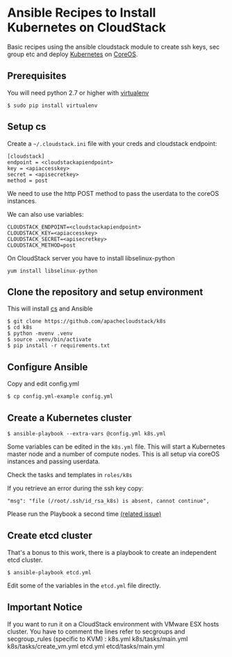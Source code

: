 Ansible Recipes to Install Kubernetes on CloudStack
=====================================

Basic recipes using the ansible cloudstack module to create ssh keys, sec group etc and deploy [Kubernetes](http://kubernetes.io) on [CoreOS](http://coreos.com).

Prerequisites
-------------

You will need python 2.7 or higher with [virtualenv](https://pypi.python.org/pypi/virtualenv)

    $ sudo pip install virtualenv
    
Setup cs
--------

Create a `~/.cloudstack.ini` file with your creds and cloudstack endpoint:

    [cloudstack]
    endpoint = <cloudstackapiendpoint>
    key = <apiaccesskey> 
    secret = <apisecretkey> 
    method = post

We need to use the http POST method to pass the userdata to the coreOS instances.

We can also use variables:

    CLOUDSTACK_ENDPOINT=<cloudstackapiendpoint>
    CLOUDSTACK_KEY=<apiaccesskey>
    CLOUDSTACK_SECRET=<apisecretkey>
    CLOUDSTACK_METHOD=post

On CloudStack server you have to install libselinux-python

    yum install libselinux-python

Clone the repository and setup environment
---------------

This will install [cs](https://github.com/exoscale/cs) and Ansible

    $ git clone https://github.com/apachecloudstack/k8s
    $ cd k8s
    $ python -mvenv .venv
    $ source .venv/bin/activate
    $ pip install -r requirements.txt

Configure Ansible
-----------------

Copy and edit config.yml

    $ cp config.yml-example config.yml
    

Create a Kubernetes cluster
---------------------------

    $ ansible-playbook --extra-vars @config.yml k8s.yml

Some variables can be edited in the `k8s.yml` file.
This will start a Kubernetes master node and a number of compute nodes.
This is all setup via coreOS instances and passing userdata.

Check the tasks and templates in `roles/k8s`

If you retrieve an error during the ssh key copy:

    "msg": "file (/root/.ssh/id_rsa_k8s) is absent, cannot continue",

Please run the Playbook a second time [(related issue)](https://github.com/apachecloudstack/k8s/issues/5)

Create etcd cluster
-------------------

That's a bonus to this work, there is a playbook to create an independent etcd cluster.

    $ ansible-playbook etcd.yml

Edit some of the variables in the `etcd.yml` file directly.

Important Notice
-------------

If you want to run it on a CloudStack environment with VMware ESX hosts cluster. You have to comment the lines refer to secgroups and secgroup_rules (specific to KVM) :
    k8s.yml
    k8s/tasks/main.yml
    k8s/tasks/create_vm.yml
    etcd.yml
    etcd/tasks/main.yml
